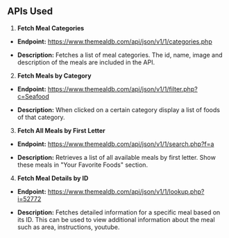 
## APIs Used

1. **Fetch Meal Categories**

- **Endpoint:** https://www.themealdb.com/api/json/v1/1/categories.php

- **Description:** Fetches a list of meal categories. The id, name, image and description of the meals are included in the API.

2. **Fetch Meals by Category**

- **Endpoint:** https://www.themealdb.com/api/json/v1/1/filter.php?c=Seafood

- **Description:** When clicked on a certain category display a list of foods of that category.

3. **Fetch All Meals by First Letter**

- **Endpoint:** https://www.themealdb.com/api/json/v1/1/search.php?f=a

- **Description:** Retrieves a list of all available meals by first letter. Show these meals in "Your Favorite Foods" section.

4. **Fetch Meal Details by ID**

- **Endpoint:** https://www.themealdb.com/api/json/v1/1/lookup.php?i=52772

- **Description:** Fetches detailed information for a specific meal based on its ID. This can be used to view additional information about the meal such as area, instructions, youtube.



